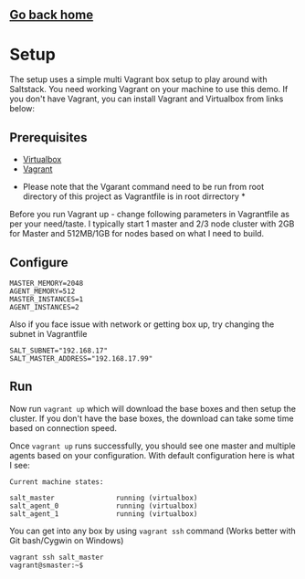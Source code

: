 ## [Go back home](https://github.com/vishal-biyani/saltstack-cluster)

# Setup

The setup uses a simple multi Vagrant box setup to play around with Saltstack. You need working Vagrant on your machine to use this demo. If you don't have Vagrant, you can install Vagrant and Virtualbox from links below:

## Prerequisites

- [Virtualbox](https://www.virtualbox.org/wiki/Downloads)
- [Vagrant](https://www.vagrantup.com/downloads.html)

* Please note that the Vgarant command need to be run from root directory of this project as Vagrantfile is in root dirrectory *

Before you run Vagrant up - change following parameters in Vagrantfile as per your need/taste. I typically start 1 master and 2/3 node cluster with 2GB for Master and 512MB/1GB for nodes based on what I need to build.

## Configure

```
MASTER_MEMORY=2048
AGENT_MEMORY=512
MASTER_INSTANCES=1
AGENT_INSTANCES=2
```
Also if you face issue with network or getting box up, try changing the subnet in Vagrantfile 

```
SALT_SUBNET="192.168.17"
SALT_MASTER_ADDRESS="192.168.17.99"
```
## Run

Now run ```vagrant up``` which will download the base boxes and then setup the cluster. If you don't have the base boxes, the download can take some time based on connection speed.

Once `vagrant up` runs successfully, you should see one master and multiple agents based on your configuration. With default configuration here is what I see:

```
Current machine states:

salt_master               running (virtualbox)
salt_agent_0              running (virtualbox)
salt_agent_1              running (virtualbox)
```

You can get into any box by using ```vagrant ssh``` command (Works better with Git bash/Cygwin on Windows)

```
vagrant ssh salt_master
vagrant@smaster:~$

```

